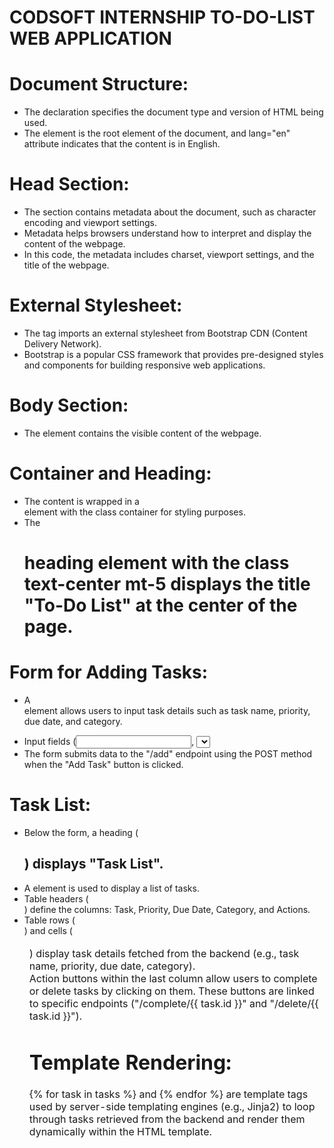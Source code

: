 # CODSOFT INTERNSHIP TO-DO-LIST WEB APPLICATION
# Document Structure:

* The <!DOCTYPE html> declaration specifies the document type and version of HTML being used.
* The <html> element is the root element of the document, and lang="en" attribute indicates that the content is in English.
# Head Section:

* The <head> section contains metadata about the document, such as character encoding and viewport settings.
* Metadata helps browsers understand how to interpret and display the content of the webpage.
* In this code, the metadata includes charset, viewport settings, and the title of the webpage.
# External Stylesheet:

* The <link> tag imports an external stylesheet from Bootstrap CDN (Content Delivery Network).
* Bootstrap is a popular CSS framework that provides pre-designed styles and components for building responsive web applications.
# Body Section:

* The <body> element contains the visible content of the webpage.
# Container and Heading:

* The content is wrapped in a <div> element with the class container for styling purposes.
* The <h1> heading element with the class text-center mt-5 displays the title "To-Do List" at the center of the page.
# Form for Adding Tasks:

* A <form> element allows users to input task details such as task name, priority, due date, and category.
* Input fields (<input>, <select>) and labels (<label>) are used to collect task information.
* The form submits data to the "/add" endpoint using the POST method when the "Add Task" button is clicked.
# Task List:

* Below the form, a heading (<h2>) displays "Task List".
* A <table> element is used to display a list of tasks.
* Table headers (<thead>) define the columns: Task, Priority, Due Date, Category, and Actions.
* Table rows (<tr>) and cells (<td>) display task details fetched from the backend (e.g., task name, priority, due date, category).
* Action buttons within the last column allow users to complete or delete tasks by clicking on them. These buttons are linked to specific endpoints ("/complete/{{ task.id }}" and "/delete/{{ task.id }}").
# Template Rendering:

{% for task in tasks %} and {% endfor %} are template tags used by server-side templating engines (e.g., Jinja2) to loop through tasks retrieved from the backend and render them dynamically within the HTML template.
